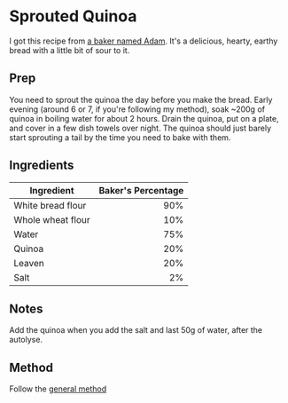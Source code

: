 # Sprouted Quinoa

I got this recipe from [a baker named Adam](https://www.instagram.com/season_adam/). It's a delicious, hearty, earthy bread with a little bit of sour to it.

## Prep

You need to sprout the quinoa the day before you make the bread. Early evening (around 6 or 7, if you're following my method), soak ~200g of quinoa in boiling water for about 2 hours. Drain the quinoa, put on a plate, and cover in a few dish towels over night. The quinoa should just barely start sprouting a tail by the time you need to bake with them.

## Ingredients

| Ingredient  | Baker's Percentage  |
|---|--:|
| White bread flour  | 90%  |
| Whole wheat flour  |  10% |
|  Water | 75%  |
| Quinoa | 20% |
| Leaven | 20% |
| Salt | 2% |

## Notes

Add the quinoa when you add the salt and last 50g of water, after the autolyse.

## Method

Follow the [general method](https://github.com/jaredonline/bread-making/blob/master/method.md)